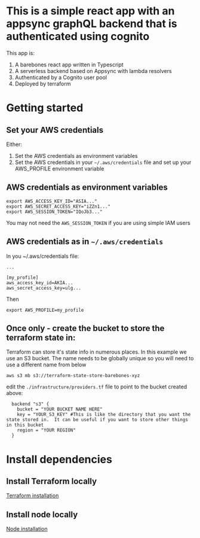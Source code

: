 # This is a simple react app with an appsync graphQL backend that is authenticated using cognito

This app is:

1. A barebones react app written in Typescript
1. A serverless backend based on Appsync with lambda resolvers
1. Authenticated by a Cognito user pool
1. Deployed by terraform

# Getting started

## Set your AWS credentials

Either:

1. Set the AWS credentials as environment variables
1. Set the AWS credentials in your `~/.aws/credentials` file and set up your AWS_PROFILE environment variable

## AWS credentials as environment variables

```
export AWS_ACCESS_KEY_ID="ASIA..."
export AWS_SECRET_ACCESS_KEY="iZZn1..."
export AWS_SESSION_TOKEN="IQoJb3..."
```

You may not need the `AWS_SESSION_TOKEN` if you are using simple IAM users

## AWS credentials as in `~/.aws/credentials`

In you ~/.aws/credentials file:

```
...

[my_profile]
aws_access_key_id=AKIA...
aws_secret_access_key=ulg...
```

Then

```
export AWS_PROFILE=my_profile
```

## Once only - create the bucket to store the terraform state in:

Terraform can store it's state info in numerous places. In this example we use an S3 bucket. The name needs to be globally unique so you will need to use a different name from below

```
aws s3 mb s3://terraform-state-store-barebones-xyz
```

edit the `./infrastructure/providers.tf` file to point to the bucket created above:

```
  backend "s3" {
    bucket = "YOUR BUCKET NAME HERE"
    key = "YOUR_S3_KEY" #This is like the directory that you want the state stored in.  It can be useful if you want to store other things in this bucket
    region = "YOUR REGION"
  }
```

# Install dependencies

## Install Terraform locally

[Terraform installation](https://developer.hashicorp.com/terraform/tutorials/aws-get-started/install-cli)

## Install node locally

[Node installation](https://nodejs.org/en/learn/getting-started/how-to-install-nodejs)
